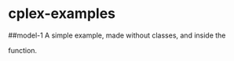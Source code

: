 # cplex-examples
 
##model-1
A simple example, made without classes, and inside the <main> function.
